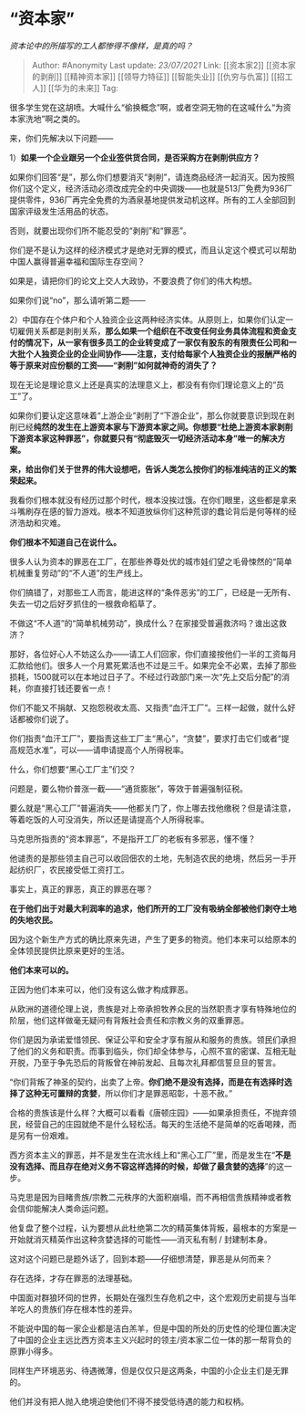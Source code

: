 # “资本家”
*资本论中的所描写的工人都惨得不像样，是真的吗？*

> Author: #Anonymity
> Last update: *23/07/2021*
> Link: [[资本家2]] [[资本家的剥削]] [[精神资本家]] [[领导力特征]] [[智能失业]] [[仇穷与仇富]] [[招工人]] [[华为的未来]]
> Tag:

很多学生党在这胡喷。大喊什么“偷换概念”啊，或者空洞无物的在这喊什么“为资本家洗地”啊之类的。

来，你们先解决以下问题——

1）**如果一个企业跟另一个企业签供货合同，是否采购方在剥削供应方？**

如果你们回答“是”，那么你们想要消灭“剥削”，请连商品经济一起消灭。因为按照你们这个定义，经济活动必须改成完全的中央调拨——也就是513厂免费为936厂提供零件，936厂再完全免费的为酒泉基地提供发动机这样。所有的工人全部回到国家评级发生活用品的状态。

否则，就要出现你们所不能忍受的“剥削”和“罪恶”。

你们是不是认为这样的经济模式才是绝对无罪的模式，而且认定这个模式可以帮助中国人赢得普遍幸福和国际生存空间？

如果是，请把你们的论文上交人大政协，不要浪费了你们的伟大构想。

如果你们说“no”，那么请听第二题——

2）中国存在个体户和个人独资企业这两种经济实体。从原则上，如果你们认定一切雇佣关系都是剥削关系，**那么如果一个组织在不改变任何业务具体流程和资金支付的情况下，从一家有很多员工的企业转变成了一家仅有股东的有限责任公司和一大批个人独资企业的企业间协作——注意，支付给每家个人独资企业的报酬严格的等于原来对应份额的工资——“剥削”如何就神奇的消失了？**

现在无论是理论意义上还是真实的法理意义上，都没有有你们理论意义上的“员工”了。

如果你们要认定这意味着“上游企业”剥削了“下游企业”，那么你就要意识到现在剥削已经**纯然的发生在上游资本家与下游资本家之间。你想要“杜绝上游资本家剥削下游资本家这种罪恶”，你就要只有“彻底毁灭一切经济活动本身”唯一的解决方案。**

**来，给出你们关于世界的伟大设想吧，告诉人类怎么按你们的标准纯洁的正义的繁荣起来。**

我看你们根本就没有经历过那个时代，根本没挨过饿。在你们眼里，这些都是拿来斗嘴刷存在感的智力游戏。根本不知道放纵你们这种荒谬的蠢论背后是何等样的经济浩劫和灾难。

**你们根本不知道自己在说什么。**

很多人认为资本的罪恶在工厂，在那些养尊处优的城市娃们望之毛骨悚然的“简单机械重复劳动”的“不人道”的生产线上。

你们搞错了，对那些工人而言，能进这样的“条件恶劣”的工厂，已经是一无所有、失去一切之后好歹抓住的一根救命稻草了。

不做这“不人道”的“简单机械劳动”，换成什么？在家接受普遍救济吗？谁出这救济？

那好，各位好心人不妨这么办——请工人们回家，你们直接按他们一半的工资每月汇款给他们。很多人一个月累死累活也不过是三千。如果完全不必累，去掉了那些损耗，1500就可以在本地过日子了。不经过行政部门来一次“先上交后分配”的消耗，你直接打钱还要省一点！

你们不能又不捐献、又抱怨税收太高、又指责“血汗工厂”。三样一起做，就什么好话都被你们说了。

你们指责“血汗工厂”，要指责这些工厂主“黑心”，“贪婪”，要求打击它们或者“提高规范水准”，可以——请申请提高个人所得税率。

什么，你们想要“黑心工厂主”们交？

问题是，要么物价普涨一截——“通货膨胀”，等效于普遍强制征税。

要么就是“黑心工厂”普遍消失——他都关门了，你上哪去找他缴税？但是请注意，等着吃饭的人可没消失，所以还是请提高个人所得税率。

马克思所指责的“资本罪恶”，不是指开工厂的老板有多邪恶，懂不懂？

他谴责的是那些领主自己可以收回佃农的土地，先制造农民的绝境，然后另一手开起纺织厂，农民接受低工资打工。

事实上，真正的罪恶，真正的罪恶在哪？

**在于他们出于对最大利润率的追求，他们所开的工厂没有吸纳全部被他们剥夺土地的失地农民。**

因为这个新生产方式的确比原来先进，产生了更多的物资。他们本来可以给原本的全体领民提供比原来更好的生活。

**他们本来可以的。**

正因为他们本来可以，他们没有这么做才构成罪恶。

从欧洲的道德伦理上说，贵族是对上帝承担牧养众民的当然职责才享有特殊地位的阶层，他们这样做毫无疑问有背叛社会责任和宗教义务的双重罪恶。

你们是因为承诺爱惜领民、保证公平和安全才享有服从和服务的贵族。领民们承担了他们的义务和职责。而事到临头，你们却全体参与，心照不宣的密谋、互相无耻开脱，乃至于争先恐后的背叛曾在神前发起、且每次礼拜都信誓旦旦的誓言。

“你们背叛了神圣的契约，出卖了上帝。**你们绝不是没有选择，而是在有选择时选择了这种无可置辩的贪婪**，所以你们才是罪恶昭彰，十恶不赦。”

合格的贵族该是什么样？大概可以看看《唐顿庄园》——如果承担责任，不抛弃领民，经营自己的庄园就绝不是什么轻松活。每天的生活绝不是简单的吃香喝辣，而是另有一份艰难。

西方资本主义的罪恶，并不是发生在流水线上和“黑心工厂”里，而是发生在“**不是没有选择、而且存在绝对义务不容这样选择的时候，却做了最贪婪的选择**”的这一步。

马克思是因为目睹贵族/宗教二元秩序的大面积崩塌，而不再相信贵族精神或者教会信仰能解决人类命运问题。

他复盘了整个过程，认为要想从此杜绝第二次的精英集体背叛，最根本的方案是一开始就消灭精英作出这种贪婪选择的可能性——消灭私有制 / 封建制本身。

这对这个问题已是题外话了，回到本题——仔细想清楚，罪恶是从何而来？

存在选择，才存在罪恶的法理基础。

中国面对群狼环伺的世界，长期处在强烈生存危机之中，这个宏观历史前提与当年羊吃人的贵族们存在根本性的差异。

不能说中国的每一家企业都是洁白羔羊，但是中国的所处的历史性的伦理位置决定了中国的企业主远比西方资本主义兴起时的领主/资本家二位一体的那一帮背负的原罪小得多。

同样生产环境恶劣、待遇微薄，但是仅仅只是这两条，中国的小企业主们是无罪的。

他们并没有把人抛入绝境迫使他们不得不接受低待遇的能力和权柄。
